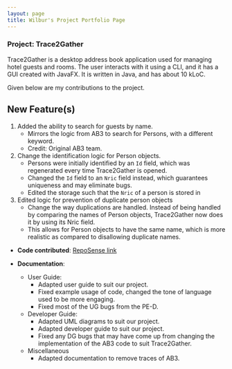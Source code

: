 ```yaml
---
layout: page
title: Wilbur's Project Portfolio Page
---
```


### Project: Trace2Gather

Trace2Gather is a desktop address book application used for managing hotel guests and rooms. The user interacts with it using a CLI, and it has a GUI created with JavaFX. It is written in Java, and has about 10 kLoC.

Given below are my contributions to the project.

## New Feature(s)
1. Added the ability to search for guests by name.
    * Mirrors the logic from AB3 to search for Persons, with a different keyword.
    * Credit: Original AB3 team.
2. Change the identification logic for Person objects.
   * Persons were initially identified by an `Id` field, which was regenerated every time Trace2Gather is opened.
   * Changed the `Id` field to an `Nric` field instead, which guarantees uniqueness and may eliminate bugs.
   * Edited the storage such that the `Nric` of a person is stored in 
3. Edited logic for prevention of duplicate person objects
   * Change the way duplications are handled. Instead of being handled by comparing the names of Person objects, Trace2Gather now does it by using its Nric field.
   * This allows for Person objects to have the same name, which is more realistic as compared to disallowing duplicate names.

* **Code contributed**:
  [RepoSense link]()

* **Documentation**:
    * User Guide:
        * Adapted user guide to suit our project.
        * Fixed example usage of code, changed the tone of language used to be more engaging.
        * Fixed most of the UG bugs from the PE-D.
    * Developer Guide:
        * Adapted UML diagrams to suit our project.
        * Adapted developer guide to suit our project.
        * Fixed any DG bugs that may have come up from changing the implementation of the AB3 code to suit Trace2Gather.
    * Miscellaneous
        * Adapted documentation to remove traces of AB3.
